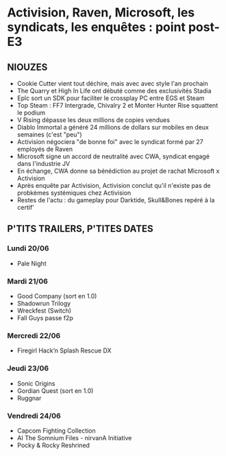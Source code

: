 # Activision, Raven, Microsoft, les syndicats, les enquêtes : point post-E3

## NIOUZES

- Cookie Cutter vient tout déchire, mais avec avec style l'an prochain
- The Quarry et High In Life ont débuté comme des exclusivités Stadia
- Epîc sort un SDK pour faciliter le crossplay PC entre EGS et Steam
- Top Steam : FF7 Intergrade, Chivalry 2 et Monter Hunter Rise squattent le podium
- V Rising dépasse les deux millions de copies vendues
- Diablo Immortal a généré 24 millions de dollars sur mobiles en deux semaines (c'est "peu")
- Activision négociera "de bonne foi" avec le syndicat formé par 27 employés de Raven
- Microsoft signe un accord de neutralité avec CWA, syndicat engagé dans l'industrie JV
- En échange, CWA donne sa bénédiction au projet de rachat Microsoft x Activision
- Après enquête par Activision, Activision conclut qu'il n'existe pas de probkèmes systémiques chez Activision
- Restes de l'actu : du gameplay pour Darktide, Skull&Bones repéré à la certif'

## P'TITS TRAILERS, P'TITES DATES

### Lundi 20/06
- Pale Night

### Mardi 21/06
- Good Company (sort en 1.0)
- Shadowrun Trilogy
- Wreckfest (Switch)
- Fall Guys passe f2p

### Mercredi 22/06
- Firegirl Hack’n Splash Rescue DX

### Jeudi 23/06
- Sonic Origins
- Gordian Quest (sort en 1.0)
- Ruggnar

### Vendredi 24/06
- Capcom Fighting Collection
- AI The Somnium Files - nirvanA Initiative
- Pocky & Rocky Reshrined

